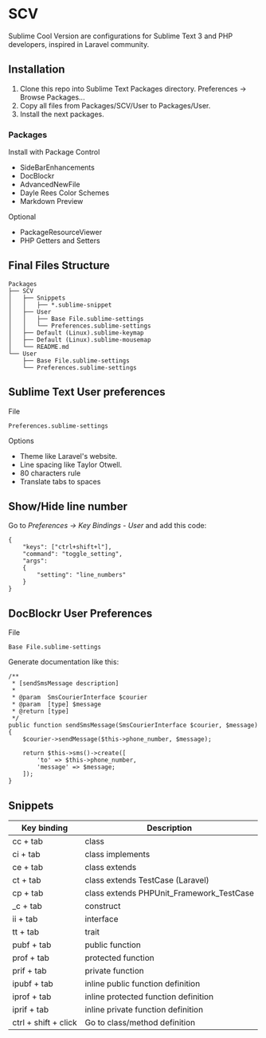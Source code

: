 # SCV
Sublime Cool Version are configurations for Sublime Text 3 and PHP developers, inspired in Laravel community.

## Installation
1. Clone this repo into Sublime Text Packages directory. Preferences -> Browse Packages...
2. Copy all files from Packages/SCV/User to Packages/User.
3. Install the next packages.

### Packages
Install with Package Control

+ SideBarEnhancements
+ DocBlockr
+ AdvancedNewFile
+ Dayle Rees Color Schemes
+ Markdown Preview

Optional
+ PackageResourceViewer
+ PHP Getters and Setters

## Final Files Structure
    Packages
    ├── SCV
    │   ├── Snippets
    │   │   ├── *.sublime-snippet
    │   ├── User
    │   │   ├── Base File.sublime-settings
    │   │   └── Preferences.sublime-settings
    │   ├── Default (Linux).sublime-keymap
    │   ├── Default (Linux).sublime-mousemap
    │   └── README.md
    └── User
        ├── Base File.sublime-settings
        └── Preferences.sublime-settings


## Sublime Text User preferences
File

    Preferences.sublime-settings

Options
+ Theme like Laravel's website.
+ Line spacing like Taylor Otwell.
+ 80 characters rule
+ Translate tabs to spaces

## Show/Hide line number
Go to *Preferences -> Key Bindings - User* and add this code:

    {
        "keys": ["ctrl+shift+l"],
        "command": "toggle_setting",
        "args":
        {
            "setting": "line_numbers"
        }
    }

## DocBlockr User Preferences
File

    Base File.sublime-settings

Generate documentation like this:

    /**
     * [sendSmsMessage description]
     *
     * @param  SmsCourierInterface $courier
     * @param  [type] $message
     * @return [type]
     */
    public function sendSmsMessage(SmsCourierInterface $courier, $message)
    {
        $courier->sendMessage($this->phone_number, $message);

        return $this->sms()->create([
            'to' => $this->phone_number,
            'message' => $message;
        ]);     
    }

## Snippets

| Key binding | Description |
|----------|------|
| cc + tab | class |
| ci + tab | class implements |
| ce + tab | class extends |
| ct + tab | class extends TestCase (Laravel) |
| cp + tab | class extends PHPUnit_Framework_TestCase |
| _c + tab | construct |
| ii + tab | interface |
| tt + tab | trait |
| pubf + tab | public function |
| prof + tab | protected function |
| prif + tab | private function |
| ipubf + tab | inline public function definition |
| iprof + tab | inline protected function definition |
| iprif + tab | inline private function definition |
| ctrl + shift + click | Go to class/method definition |
